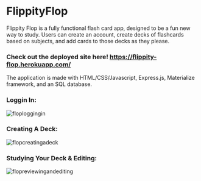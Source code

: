 # FlippityFlop
Flippity Flop is a fully functional flash card app, designed to be a fun new way to study. Users can create an account, create decks of flashcards based on subjects, and add cards to those decks as they please. 

### Check out the deployed site here! https://flippity-flop.herokuapp.com/

The application is made with HTML/CSS/Javascript, Express.js, Materialize framework, and an SQL database. 

### Loggin In: 
![floploggingin](https://user-images.githubusercontent.com/30089880/41820929-59908b54-77a7-11e8-9df5-3c926f61285c.gif)

### Creating A Deck:
![flopcreatingadeck](https://user-images.githubusercontent.com/30089880/41820944-8031e500-77a7-11e8-9716-3ec244953bc7.gif)

### Studying Your Deck & Editing:
![flopreviewingandediting](https://user-images.githubusercontent.com/30089880/41820946-82664a6e-77a7-11e8-84c5-ee046486936c.gif)

